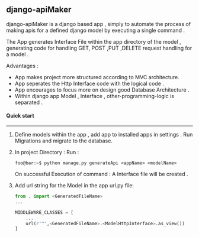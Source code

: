 ## django-apiMaker

django-apiMaker is a django based app , simply to automate the process of making apis for a defined django
model by executing a single command .

The App generates Interface File within the app directory of the model , generating code for handling 
GET, POST ,PUT ,DELETE request handling for a model .

Advantages :
 * App makes project more structured according to MVC architecture.
 * App seperates the Http Interface code with the logical code .
 * App encourages to focus more on design good Database Architecture .
 * Within django app Model , Interface , other-programming-logic is separated .

#### Quick start
-----------
1. Define models within the app , add app to installed apps in settings . 
   Run Migrations and migrate to the database.

2. In project Directory :
    Run : 

    ```console
    foo@bar:~$ python manage.py generateApi <appName> <modelName>

    ```

    On successful Execution of command : A Interface file will be created .

3. Add url string for the Model in the app url.py file:
	
	```python
    from . import <GeneratedFileName>
    ...

    MIDDLEWARE_CLASSES = [
        ...
        url(r'^',<GeneratedFileName>.<ModelHttpInterface>.as_view())
    ]
    ```
